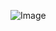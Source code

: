 ![Image](https://www.google.com/url?sa=i&url=https%3A%2F%2Ftenor.com%2Fview%2Ftalking-ben-says-saying-no-outfit7-gif-24967985&psig=AOvVaw190TMNoucoBfopvkWnwTzZ&ust=1649354347800000&source=images&cd=vfe&ved=0CAoQjRxqFwoTCNiB_fKBgPcCFQAAAAAdAAAAABAD)


